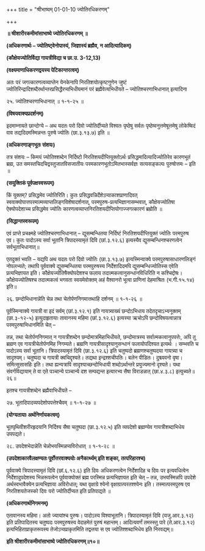 +++
title = "श्रीभाष्यम् 01-01-10 ज्योतिरधिकरणम्"

+++


**॥ श्रीशारीरकमीमांसाभाष्ये ज्योतिरधिकरणम् ॥**

**(अधिकरणार्थः – ज्योतिष्ट्वेनोपास्यं, जिज्ञास्यं ब्रह्मैव, न आदित्यादिकम्)**

**(कौक्षेयज्योतिर्विद्या गायत्रीविद्या च छा.उ. 3-12,13)**

**(वक्ष्यमाणाधिकरणद्वयस्य पेटिकान्तरत्वम्)**

अतः परं जगत्कारणत्वव्याप्तेन येनकेनापि निरतिशयोत्कृष्टगुणेन जुष्टं ज्योतिरिन्द्रादिशब्दैरर्थान्तरप्रसिद्धैरप्यभिधीयमानं परं ब्रह्मैवेत्यभिधीयते – ज्योतिश्चरणाभिधानात् इत्यादिना

२५. ज्योतिश्चरणाभिधानात् ॥ १-१-२५ ॥

**(विषयवाक्यप्रदर्शनम्)**

इदमाम्नायते छान्दोग्ये – अथ यदतः परो दिवो ज्योतिर्दीप्यते विश्वतः पृष्ठेषु सर्वतः पृष्ठेष्वनुत्तमेषूत्तमेषु लोकेष्विदं वाव तद्यदिदमस्मिन्नन्तः पुरुषे ज्योतिः (छा.३.१३.७) इति ॥

**(अधिकरणाङ्गभूतः संशयः)**

तत्र संशयः – किमयं ज्योतिश्शब्देन निर्दिष्टो निरतिशयदीप्तियुक्तोऽर्थः प्रसिद्धमादित्यादिज्योतिरेव कारणभूतं ब्रह्म, उत समस्तचिदचिद्वस्तुजातविसजातीयः परमकारणभूतोऽमितभास्सर्वज्ञः सत्यसङ्कल्पः पुरुषोत्तमः – इति ॥

**(सयुक्तिकं पूर्वपक्षस्वरूपम्)**

किं युक्तम्? प्रसिद्धमेव ज्योतिरिति। कुतः प्रसिद्धवन्निर्देशेऽप्याकाशप्राणादिवत् स्ववाक्योपात्तपरमात्मव्याप्तलिङ्गविशेषादर्शनात्, परमपुरुष-प्रत्यभिज्ञानासम्भवात्, कौक्षेयज्योतिषा ऐक्योपदेशाच्च प्रसिद्धमेव ज्योतिः कारणत्वव्याप्तनिरतिशयदीप्तियोगाज्जगत्कारणं ब्रह्मेति ॥

**(सिद्धान्तस्वरूपम्)**

एवं प्राप्ते प्रचक्ष्महे ज्योतिश्चरणाभिधानात् – द्युसम्बन्धितया निर्दिष्टं निरतिशयदीप्तियुक्तं ज्योतिः परमपुरुष एव। कुतः पादोऽस्य सर्वा भूतानि त्रिपादस्यामृतं दिवि (छां.३.१२.६) इत्यस्यैव द्युसम्बन्धिनश्चरणत्वेन सर्वभूताभिधानात्॥

एतदुक्तं भवति – यद्यपि अथ यदतः परो दिवो ज्योतिः (छा.३.१३.७) इत्यस्मिन्वाक्ये परमपुरुषासाधारणलिङ्गं नोपलभ्यते; तथापि पूर्ववाक्ये द्युसम्बन्धितया परमपुरुषस्य निर्देशादिदमपि द्युसम्बन्धिज्योतिस्स एवेति प्रत्यभिज्ञायत इति। कौक्षेयज्योतिषैक्योपदेशश्च फलाय तदात्मकत्वानुसन्धानविधिरिति न कश्चिद्दोषः। कौक्षेयज्योतिषश्च तदात्मकत्वं भगवता स्वयमेवोक्तम् अहं वैश्वानरो भूत्वा प्राणिनां देहमाश्रितः (भ.गी.१५.१४) इति॥

२६. छन्दोभिधानान्नेति चेन्न तथा चेतोर्पणनिगमात्तथाहि दर्शनम् ॥ १-१-२६ ॥

पूर्वस्मिन्वाक्ये गायत्री वा इदं सर्वम् (छां.३.१२.१) इति गायत्र्याख्यं छन्दोऽभिधाय तदेतदृचाऽभ्यनूक्तम् (छा.३-१२-५) इत्युदाहृतायाः तावानस्य महिमा (छां.३.१२.६) इत्यस्या ऋचोऽपि छन्दोविषयत्वान्नात्र परमपुरुषाभिधानमिति चेत् –

तन्न, तथा चेतोर्पणनिगमात् न गायत्रीशब्देन छन्दोमात्रमिहाभिधीयते, छन्दोमात्रस्य सर्वात्मकत्वानुपपत्तेः, अपि तु ब्रह्मण एव गायत्रीचेतोर्पणमिह निगम्यते। ब्रह्मणि गायत्रीसादृश्यानुसन्धानं फलायोपदिश्यत इत्यर्थः । सम्भवति च पादोऽस्य सर्वा भूतानि। त्रिपादस्यामृतं दिवि (छा.३.१२.६) इति चतुष्पदो ब्रह्मणश्चतुष्पदया गायत्र्या च सादृश्यम्। चतुष्पदा च गायत्री क्वचिद्दृश्यते। तद्यथा इन्द्रश्शचीपतिः। बलेन पीडितः। दुश्च्यवनो वृषा। समित्सुसासहिः इति। तथा ह्यन्यत्रापि सादृश्याच्छन्दोभिधायी शब्दोऽर्थान्तरे प्रयुज्यमानो दृश्यते। यथा संवर्गविद्यायाम् ते वा एते पञ्चान्ये पञ्चान्ये दश सम्पद्यन्त इत्यारभ्य सैषा विराडन्नात् (छा.४.३.८) इत्युच्यते॥ २६॥

इतश्च गायत्रीशब्देन ब्रह्मैवाभिधीयते –

२७. भूतादिपादव्यपदेशोपपत्तेश्चैवम् ॥ १-१-२७ ॥

**(योग्यतायाः अर्थनिर्णायकत्वम्)**

भूतपृथिवीशरीरहृदयानि निर्दिश्य सैषा चतुष्पदा (छा.३.१२.५) इति व्यपदेशो ब्रह्मण्येव गायत्रीशब्दाभिधेय उपपद्यते।

२८. उपदेशभेदान्नेति चेन्नोभयस्मिन्नप्यविरोधात् ॥ १-१-२८ ॥

**(उपदेशाकारवैलक्षण्यतः पूर्वोत्तरवाक्ययोः अनैकार्थ्यम् इति शङ्का, तत्परिहारश्च)**

पूर्ववाक्ये त्रिपादस्यामृतं दिवि (छां.६.१२.६) इति दिवः अधिकरणत्वेन निर्देशादिह च दिवः पर इत्यवधित्वेन निर्देशादुपदेशस्य भिन्नरूपत्वेन पूर्ववाक्योक्तं ब्रह्म परस्मिन्न प्रत्यभिज्ञायत इति चेत् – तन्न, उभयस्मिन्नपि उपदेशे अर्थस्वभावैक्येन प्रत्यभिज्ञाया अविरोधात्; यथा वृक्षाग्रे श्येनो वृक्षाग्रात्परतश्श्येनः इति। तस्मात्परमपुरुष एव निरतिशयतेजस्को दिवः परो ज्योतिर्दीप्यत इति प्रतिपाद्यते ॥

**(अधिकरणार्थनिगमनम्)**

एतावानस्य महिमा। अतो ज्यायांश्च पुरुषः। पादोऽस्य विश्वाभूतानि। त्रिपादस्यामृतं दिवि (यजु.आर.३.१२) इति प्रतिपादितस्य चतुष्पदः परमपुरुषस्य वेदाहमेतं पुरुषं महान्तम्। आदित्यवर्णं तमस्स्तु पारे (ते.आर.३.१२) इत्यभिहिताप्राकृतरूपस्य तेजोऽप्यप्राकृतमिति तद्वत्तया स एव ज्योतिश्शब्दाभिधेय इति निरवद्यम्॥

**इति श्रीशारीरकमीमांसाभाष्ये ज्योतिरधिकरणम्॥१०॥**


